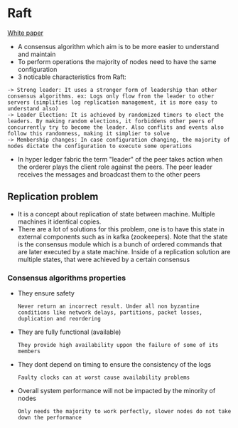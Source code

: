 # Raft
[White paper](https://raft.github.io/raft.pdf)
- A consensus algorithm which aim is to be more easier to understand and maintain
- To perform operations the majority of nodes need to have the same configuration
- 3 noticable characteristics from Raft:
 ```
 -> Strong leader: It uses a stronger form of leadership than other consensus algorithms. ex: Logs only flow from the leader to other servers (simplifies log replication management, it is more easy to understand also) 
 -> Leader Election: It is achieved by randomized timers to elect the leaders. By making random elections, it forbiddens other peers of concurrently try to become the leader. Also conflits and events also follow this randomness, making it simplier to solve
 -> Membership changes: In case configuration changing, the majority of nodes dictate the configuration to execute some operations
 ```
- In hyper ledger fabric the term "leader" of the peer takes action when the orderer plays the client role against the peers. The peer leader receives the messages and broadcast them to the other peers
## Replication problem
- It is a concept about replication of state between machine. Multiple machines it identical copies.
- There are a lot of solutions for this problem, one is to have this state in external components such as in kafka (zookeepers). Note that the state is the consensus module which is a bunch of ordered commands that are later executed by a state machine. Inside of a replication solution are multiple states, that were achieved by a certain consensus
### Consensus algorithms properties
- They ensure safety
  ```
  Never return an incorrect result. Under all non byzantine conditions like network delays, partitions, packet losses, duplication and reordering
  ```
- They are fully functional (available)
  ```
  They provide high availability uppon the failure of some of its members
  ```
- They dont depend on timing to ensure the consistency of the logs
  ```
  Faulty clocks can at worst cause availability problems
  ```
- Overall system performance will not be impacted by the minority of nodes
  ```
  Only needs the majority to work perfectly, slower nodes do not take down the performance
  ```